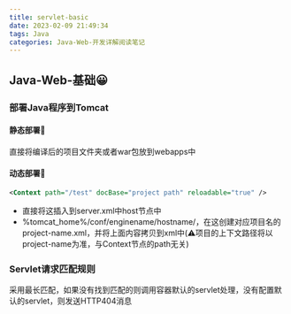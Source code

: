 ```yaml
---
title: servlet-basic
date: 2023-02-09 21:49:34
tags: Java
categories: Java-Web-开发详解阅读笔记
---
```


## Java-Web-基础😀

### 部署Java程序到Tomcat

#### 静态部署🎈

直接将编译后的项目文件夹或者war包放到webapps中

#### 动态部署🎈

```xml
<Context path="/test" docBase="project path" reloadable="true" />
```

- 直接将这插入到server.xml中host节点中
- %tomcat_home%/conf/enginename/hostname/，在这创建对应项目名的project-name.xml，并将上面内容拷贝到xml中(⚠️项目的上下文路径将以project-name为准，与Context节点的path无关)

### Servlet请求匹配规则

采用最长匹配，如果没有找到匹配的则调用容器默认的servlet处理，没有配置默认的servlet，则发送HTTP404消息
